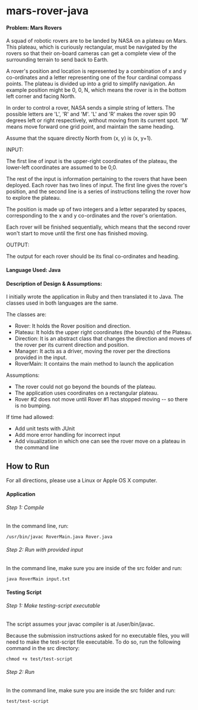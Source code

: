 mars-rover-java
==========

#### Problem: Mars Rovers
 
A squad of robotic rovers are to be landed by NASA on a plateau on Mars. This plateau, which is curiously rectangular, must be navigated by the rovers so that their on-board cameras can get a complete view of the surrounding terrain to send back to Earth.
 
A rover's position and location is represented by a combination of x and y co-ordinates and a letter representing one of the four cardinal compass points. The plateau is divided up into a grid to simplify navigation. An example position might be 0, 0, N, which means the rover is in the bottom left corner and facing North.
 
In order to control a rover, NASA sends a simple string of letters. The possible letters are 'L', 'R' and 'M'. 'L' and 'R' makes the rover spin 90 degrees left or right respectively, without moving from its current spot. 'M' means move forward one grid point, and maintain the same heading.
 
Assume that the square directly North from (x, y) is (x, y+1).
 
INPUT:

The first line of input is the upper-right coordinates of the plateau, the lower-left coordinates are assumed to be 0,0.
 
The rest of the input is information pertaining to the rovers that have been deployed. Each rover has two lines of input. The first line gives the rover's position, and the second line is a series of instructions telling the rover how to explore the plateau.
 
The position is made up of two integers and a letter separated by spaces, corresponding to the x and y co-ordinates and the rover's orientation.
 
Each rover will be finished sequentially, which means that the second rover won't start to move until the first one has finished moving.
 
OUTPUT:

The output for each rover should be its final co-ordinates and heading.

#### Language Used: Java


#### Description of Design & Assumptions: 

I initially wrote the application in Ruby and then translated it to Java.  The classes used in both languages are the same.  

The classes are:

- Rover: It holds the Rover position and direction.
- Plateau: It holds the upper right coordinates (the bounds) of the Plateau.
- Direction: It is an abstract class that changes the direction and moves of the rover per its current direction and position.
- Manager: It acts as a driver, moving the rover per the directions provided in the input.
- RoverMain: It contains the main method to launch the application

Assumptions:

- The rover could not go beyond the bounds of the plateau.
- The application uses coordinates on a rectangular plateau.
- Rover #2 does not move until Rover #1 has stopped moving -- so there is no bumping.

If time had allowed:

- Add unit tests with JUnit
- Add more error handling for incorrect input
- Add visualization in which one can see the rover move on a plateau in the command line



## How to Run

For all directions, please use a Linux or Apple OS X computer.

#### Application

###### Step 1: Compile


In the command line, run:

```
/usr/bin/javac RoverMain.java Rover.java
```

###### Step 2: Run with provided input

In the command line, make sure you are inside of the src folder and run:

```
java RoverMain input.txt  
```

#### Testing Script

###### Step 1: Make testing-script executable

The script assumes your javac compiler is at /user/bin/javac. 

Because the submission instructions asked for no executable files, you will need to make the test-script file executable. To do so, run the following command in the src directory:

```
chmod +x test/test-script
```

###### Step 2: Run

In the command line, make sure you are inside the src folder and run:

```
test/test-script 
```
